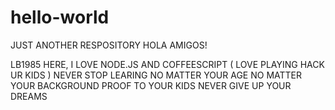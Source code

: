 # hello-world
JUST ANOTHER RESPOSITORY
HOLA AMIGOS!

LB1985 HERE, I LOVE NODE.JS AND COFFEESCRIPT ( LOVE PLAYING HACK UR KIDS )
NEVER STOP LEARING NO MATTER YOUR AGE NO MATTER YOUR BACKGROUND PROOF TO YOUR KIDS NEVER GIVE UP YOUR DREAMS 
